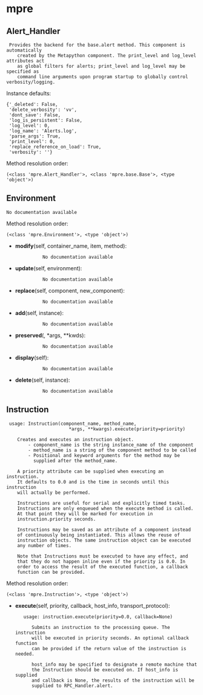 mpre
==============



Alert_Handler
--------------

	 Provides the backend for the base.alert method. This component is automatically
        created by the Metapython component. The print_level and log_level attributes act
        as global filters for alerts; print_level and log_level may be specified as 
        command line arguments upon program startup to globally control verbosity/logging.


Instance defaults: 

	{'_deleted': False,
	 'delete_verbosity': 'vv',
	 'dont_save': False,
	 'log_is_persistent': False,
	 'log_level': 0,
	 'log_name': 'Alerts.log',
	 'parse_args': True,
	 'print_level': 0,
	 'replace_reference_on_load': True,
	 'verbosity': ''}

Method resolution order: 

	(<class 'mpre.Alert_Handler'>, <class 'mpre.base.Base'>, <type 'object'>)

Environment
--------------

	No documentation available


Method resolution order: 

	(<class 'mpre.Environment'>, <type 'object'>)

- **modify**(self, container_name, item, method):

				No documentation available


- **update**(self, environment):

				No documentation available


- **replace**(self, component, new_component):

				No documentation available


- **add**(self, instance):

				No documentation available


- **preserved**(, *args, **kwds):

				No documentation available


- **display**(self):

				No documentation available


- **delete**(self, instance):

				No documentation available


Instruction
--------------

	 usage: Instruction(component_name, method_name, 
                           *args, **kwargs).execute(priority=priority)
                           
        Creates and executes an instruction object. 
            - component_name is the string instance_name of the component 
            - method_name is a string of the component method to be called
            - Positional and keyword arguments for the method may be
              supplied after the method_name.
              
        A priority attribute can be supplied when executing an instruction.
        It defaults to 0.0 and is the time in seconds until this instruction
        will actually be performed.
        
        Instructions are useful for serial and explicitly timed tasks. 
        Instructions are only enqueued when the execute method is called. 
        At that point they will be marked for execution in 
        instruction.priority seconds. 
        
        Instructions may be saved as an attribute of a component instead
        of continuously being instantiated. This allows the reuse of
        instruction objects. The same instruction object can be executed 
        any number of times.
        
        Note that Instructions must be executed to have any effect, and
        that they do not happen inline even if the priority is 0.0. In
        order to access the result of the executed function, a callback
        function can be provided.


Method resolution order: 

	(<class 'mpre.Instruction'>, <type 'object'>)

- **execute**(self, priority, callback, host_info, transport_protocol):

		 usage: instruction.execute(priority=0.0, callback=None)
        
            Submits an instruction to the processing queue. The instruction
            will be executed in priority seconds. An optional callback function 
            can be provided if the return value of the instruction is needed.
            
            host_info may be specified to designate a remote machine that
            the Instruction should be executed on. If host_info is supplied
            and callback is None, the results of the instruction will be 
            supplied to RPC_Handler.alert.
